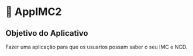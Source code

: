 # 📱 AppIMC2

## Objetivo do Aplicativo

Fazer uma aplicação para que os usuarios possam saber o seu IMC e NCD.

